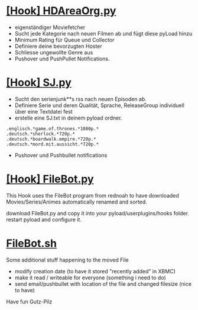 [[Hook] HDAreaOrg.py](HDAreaOrg.py)
==============
 - eigenständiger Moviefetcher
 - Sucht jede Kategorie nach neuen Filmen ab und fügt diese pyLoad hinzu
 - Minimum Rating für Queue und Collector
 - Definiere deine bevorzugten Hoster
 - Schliesse ungewollte Genre aus
 - Pushover und PushPullet Notifications.

[[Hook] SJ.py](SJ.py)
==============
 - Sucht den serienjunk**s rss nach neuen Episoden ab.
 - Definiere Serie und deren Qualität, Sprache, ReleaseGroup individuell über eine Textdatei fest
 - erstelle eine SJ.txt in deinem pyload ordner.
```.englisch.*gravity.falls.*720p.*
.englisch.*game.of.thrones.*1080p.*
.deutsch.*sherlock.*720p.*
.deutsch.*boardwalk.empire.*720p.*
.deutsch.*mord.mit.aussicht.*720p.*
```
 - Pushover und Pushbullet notifications

[[Hook] FileBot.py](FileBot.py)
==============
This Hook uses the FileBot program from rednoah to have downloaded Movies/Series/Animes automatically renamed and sorted.

download FileBot.py and copy it into your pyload/userplugins/hooks folder.
restart pyload and configure it.


[FileBot.sh](filebot.sh)
==============
Some additional stuff happening to the moved File
 - modify creation date (to have it stored "recently added" in XBMC)
 - make it read / writeable for everyone (something i need to do)
 - send email/pushbullet with location of the file and changed filesize (nice to have)
 

Have fun
Gutz-Pilz
